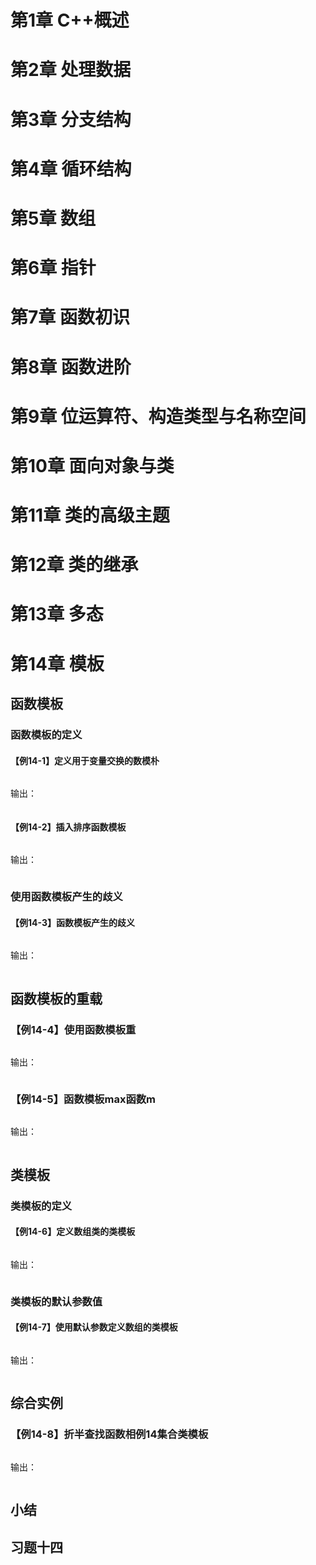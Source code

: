 # 第1章  C++概述

# 第2章 处理数据

# 第3章 分支结构

# 第4章 循环结构

# 第5章 数组

# 第6章 指针

# 第7章 函数初识

# 第8章 函数进阶

# 第9章 位运算符、构造类型与名称空间

# 第10章 面向对象与类

# 第11章 类的高级主题

# 第12章 类的继承

# 第13章 多态

# 第14章 模板

## 函数模板

### 函数模板的定义

#### **【例14-1】定义用于变量交换的数模朴**

```c++

```

输出：

```

```



#### **【例14-2】插入排序函数模板**

```c++

```

输出：

```

```



### 使用函数模板产生的歧义

#### **【例14-3】函数模板产生的歧义**

```c++

```

输出：

```

```



## 函数模板的重载

### **【例14-4】使用函数模板重**

```c++

```

输出：

```

```

### **【例14-5】函数模板max函数m**

```c++

```

输出：

```

```



## 类模板

### 类模板的定义

#### **【例14-6】定义数组类的类模板**

```c++

```

输出：

```

```

### 类模板的默认参数值

#### **【例14-7】使用默认参数定义数组的类模板**

```c++

```

输出：

```

```



## 综合实例

### **【例14-8】折半查找函数相例14集合类模板**

```c++

```

输出：

```

```

## 小结

## 习题十四



